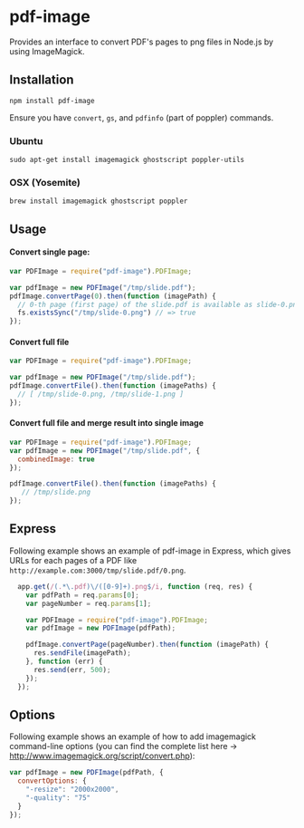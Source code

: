 # pdf-image

Provides an interface to convert PDF's pages to png files in Node.js
by using ImageMagick.

## Installation

    npm install pdf-image

Ensure you have `convert`, `gs`, and `pdfinfo` (part of poppler) commands.

### Ubuntu

    sudo apt-get install imagemagick ghostscript poppler-utils

### OSX (Yosemite)

    brew install imagemagick ghostscript poppler

## Usage

#### Convert single page:
```javascript
var PDFImage = require("pdf-image").PDFImage;

var pdfImage = new PDFImage("/tmp/slide.pdf");
pdfImage.convertPage(0).then(function (imagePath) {
  // 0-th page (first page) of the slide.pdf is available as slide-0.png
  fs.existsSync("/tmp/slide-0.png") // => true
});
```

#### Convert full file
```javascript
var PDFImage = require("pdf-image").PDFImage;

var pdfImage = new PDFImage("/tmp/slide.pdf");
pdfImage.convertFile().then(function (imagePaths) {
  // [ /tmp/slide-0.png, /tmp/slide-1.png ]
});


```
#### Convert full file and merge result into single image
```javascript
var PDFImage = require("pdf-image").PDFImage;
var pdfImage = new PDFImage("/tmp/slide.pdf", {
  combinedImage: true
});

pdfImage.convertFile().then(function (imagePaths) {
   // /tmp/slide.png 
});
```

## Express

Following example shows an example of pdf-image in Express, which gives
URLs for each pages of a PDF like
`http://example.com:3000/tmp/slide.pdf/0.png`.

```javascript
  app.get(/(.*\.pdf)\/([0-9]+).png$/i, function (req, res) {
    var pdfPath = req.params[0];
    var pageNumber = req.params[1];

    var PDFImage = require("pdf-image").PDFImage;
    var pdfImage = new PDFImage(pdfPath);

    pdfImage.convertPage(pageNumber).then(function (imagePath) {
      res.sendFile(imagePath);
    }, function (err) {
      res.send(err, 500);
    });
  });
```

## Options

Following example shows an example of how to add imagemagick command-line options (you can find the complete list here -> http://www.imagemagick.org/script/convert.php):

```javascript
var pdfImage = new PDFImage(pdfPath, {
  convertOptions: {
    "-resize": "2000x2000",
    "-quality": "75"
  }
});
```
